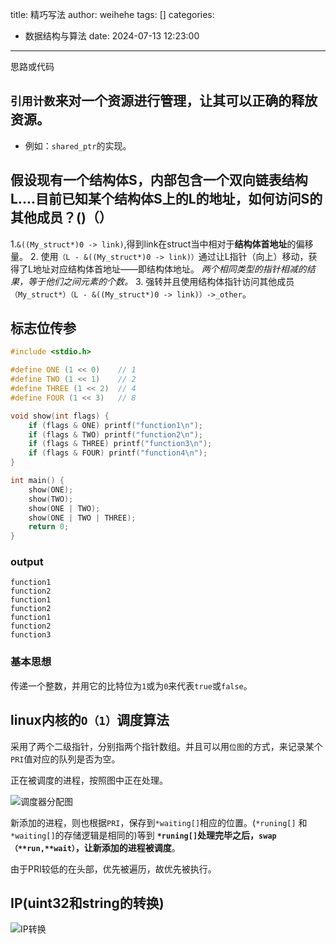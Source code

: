title: 精巧写法
author: weihehe
tags: []
categories:
  - 数据结构与算法
date: 2024-07-13 12:23:00
---
思路或代码
<!-- more -->

## `引用计数`来对一个资源进行管理，让其可以正确的释放资源。
- 例如：`shared_ptr`的实现。

## 假设现有一个结构体S，内部包含一个双向链表结构L....目前已知某个结构体S上的L的地址，如何访问S的其他成员？()（）

1.`&((My_struct*)0 -> link)`,得到link在struct当中相对于**结构体首地址**的偏移量。
2. 使用`（L - &((My_struct*)0 -> link)）`通过让L指针（向上）移动，获得了L地址对应结构体首地址——即结构体地址。
    *两个相同类型的指针相减的结果，等于他们之间元素的个数。*
3. 强转并且使用结构体指针访问其他成员`（My_struct*）（L - &((My_struct*)0 -> link)）->_other`。

## 标志位传参
```cpp
#include <stdio.h>

#define ONE (1 << 0)    // 1
#define TWO (1 << 1)    // 2
#define THREE (1 << 2)  // 4
#define FOUR (1 << 3)   // 8

void show(int flags) {
    if (flags & ONE) printf("function1\n");
    if (flags & TWO) printf("function2\n");
    if (flags & THREE) printf("function3\n");
    if (flags & FOUR) printf("function4\n");
}

int main() {
    show(ONE);
    show(TWO);
    show(ONE | TWO);
    show(ONE | TWO | THREE);
    return 0;
}

```
### output

```
function1
function2
function1
function2
function1
function2
function3
```
### 基本思想

传递一个整数，并用它的比特位为`1`或为`0`来代表`true`或`false`。

## linux内核的`O（1）`调度算法

采用了两个二级指针，分别指两个指针数组。并且可以用`位图`的方式，来记录某个`PRI`值对应的队列是否为空。

正在被调度的进程，按照图中正在处理。

![调度器分配图](/images/调度器分配图.png)

新添加的进程，则也根据`PRI`，保存到`*waiting[]`相应的位置。(`*runing[]` 和 `*waiting[]`的存储逻辑是相同的)等到 **`*runing[]`处理完毕之后，`swap（**run,**wait）`，让新添加的进程被调度**。


由于PRI较低的在头部，优先被遍历，故优先被执行。

## IP(uint32和string的转换)

![IP转换](/images/IP的转换.png)

## 